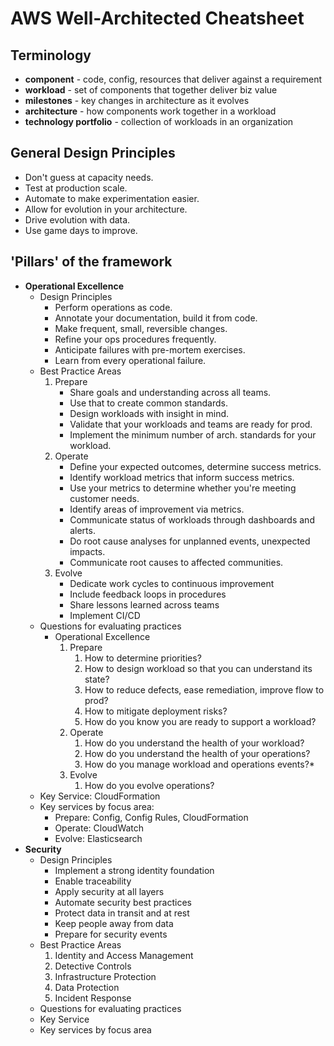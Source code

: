 # AWS Well-Architected Cheatsheet

## Terminology

* **component** - code, config, resources that deliver against a requirement
* **workload** - set of components that together deliver biz value
* **milestones** - key changes in architecture as it evolves
* **architecture** - how components work together in a workload
* **technology portfolio** - collection of workloads in an organization

## General Design Principles

* Don't guess at capacity needs.
* Test at production scale.
* Automate to make experimentation easier.
* Allow for evolution in your architecture.
* Drive evolution with data.
* Use game days to improve.

## 'Pillars' of the framework

* **Operational Excellence**
    * Design Principles
        * Perform operations as code.
        * Annotate your documentation, build it from code.
        * Make frequent, small, reversible changes.
        * Refine your ops procedures frequently.
        * Anticipate failures with pre-mortem exercises.
        * Learn from every operational failure.
    * Best Practice Areas
        1. Prepare
            * Share goals and understanding across all teams.
            * Use that to create common standards.
            * Design workloads with insight in mind.
            * Validate that your workloads and teams are ready for prod.
            * Implement the minimum number of arch. standards for your workload.
        1. Operate
            * Define your expected outcomes, determine success metrics.
            * Identify workload metrics that inform success metrics.
            * Use your metrics to determine whether you're meeting customer needs.
            * Identify areas of improvement via metrics.
            * Communicate status of workloads through dashboards and alerts.
            * Do root cause analyses for unplanned events, unexpected impacts.
            * Communicate root causes to affected communities.
        1. Evolve
            * Dedicate work cycles to continuous improvement
            * Include feedback loops in procedures
            * Share lessons learned across teams
            * Implement CI/CD
    * Questions for evaluating practices
        * Operational Excellence
            1. Prepare
                1. How to determine priorities?
                1. How to design workload so that you can understand its state?
                1. How to reduce defects, ease remediation, improve flow to prod?
                1. How to mitigate deployment risks?
                1. How do you know you are ready to support a workload?
            1. Operate
                1. How do you understand the health of your workload?
                1. How do you understand the health of your operations?
                1. How do you manage workload and operations events?* 
            1. Evolve
                1. How do you evolve operations?
    * Key Service: CloudFormation
    * Key services by focus area:
        * Prepare: Config, Config Rules, CloudFormation
        * Operate: CloudWatch
        * Evolve: Elasticsearch
* **Security**
    * Design Principles
        * Implement a strong identity foundation
        * Enable traceability
        * Apply security at all layers
        * Automate security best practices
        * Protect data in transit and at rest
        * Keep people away from data
        * Prepare for security events
    * Best Practice Areas
        1. Identity and Access Management
        1. Detective Controls
        1. Infrastructure Protection
        1. Data Protection
        1. Incident Response
    * Questions for evaluating practices
    * Key Service
    * Key services by focus area
